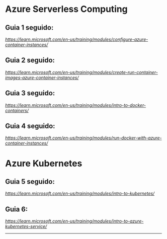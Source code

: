 # Azure Serverless Computing
## Guia 1 seguido:
_https://learn.microsoft.com/en-us/training/modules/configure-azure-container-instances/_

## Guia 2 seguido:
_https://learn.microsoft.com/en-us/training/modules/create-run-container-images-azure-container-instances/_

## Guia 3 seguido:
_https://learn.microsoft.com/en-us/training/modules/intro-to-docker-containers/_

## Guia 4 seguido:
_https://learn.microsoft.com/en-us/training/modules/run-docker-with-azure-container-instances/_

# Azure Kubernetes
## Guia 5 seguido:
_https://learn.microsoft.com/en-us/training/modules/intro-to-kubernetes/_

## Guia 6:
_https://learn.microsoft.com/en-us/training/modules/intro-to-azure-kubernetes-service/_

___
